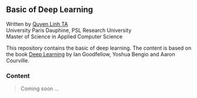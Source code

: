 ## Basic of Deep Learning

Written by [Quyen Linh TA](https://github.com/qlinhta) \
University Paris Dauphine, PSL Research University \
Master of Science in Applied Computer Science

This repository contains the basic of deep learning. The content is based on the book [Deep Learning](https://www.deeplearningbook.org/) by Ian Goodfellow, Yoshua Bengio and Aaron Courville.

### Content

> Coming soon ...